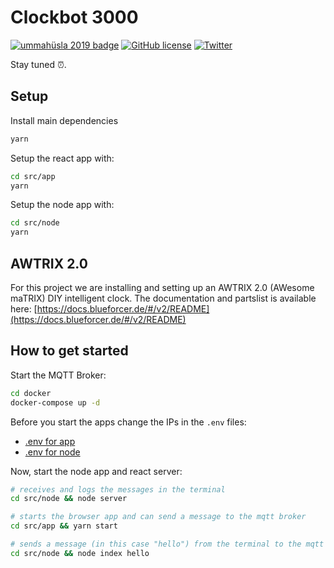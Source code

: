 # Clockbot 3000

[![ummahüsla 2019 badge](https://img.shields.io/badge/umah%C3%BCsla%202018-hackathon-brightgreen.svg)](https://uh18.diin.io/)
[![GitHub license](https://img.shields.io/github/license/natterstefan/clockbot-3000.svg)](https://github.com/natterstefan/clockbot-3000/blob/master/LICENCE)
[![Twitter](https://img.shields.io/twitter/url/https/github.com/natterstefan/clockbot-3000.svg?style=social)](https://twitter.com/intent/tweet?text=https://github.com/natterstefan/clockbot-3000%20%23ummahüsla)

Stay tuned :alarm_clock:.

## Setup

Install main dependencies

```bash
yarn
```

Setup the react app with:

```bash
cd src/app
yarn
```

Setup the node app with:

```bash
cd src/node
yarn
```

## AWTRIX 2.0

For this project we are installing and setting up an AWTRIX 2.0 (AWesome maTRIX)
DIY intelligent clock. The documentation and partslist is available here: [https://docs.blueforcer.de/#/v2/README](https://docs.blueforcer.de/#/v2/README)

## How to get started

Start the MQTT Broker:

```bash
cd docker
docker-compose up -d
```

Before you start the apps change the IPs in the `.env` files:

- [.env for app](src/app/.env)
- [.env for node](src/node/.env)

Now, start the node app and react server:

```bash
# receives and logs the messages in the terminal
cd src/node && node server

# starts the browser app and can send a message to the mqtt broker
cd src/app && yarn start

# sends a message (in this case "hello") from the terminal to the mqtt broker
cd src/node && node index hello
```
